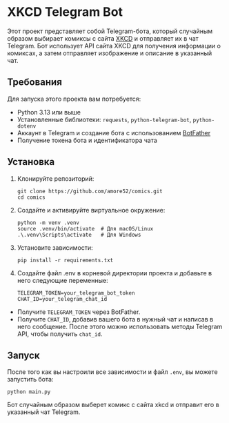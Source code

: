 # XKCD Telegram Bot

Этот проект представляет собой Telegram-бота, который случайным образом выбирает комиксы с сайта [XKCD](https://xkcd.com/) и отправляет их в чат Telegram. Бот использует API сайта XKCD для получения информации о комиксах, а затем отправляет изображение и описание в указанный чат.

## Требования

Для запуска этого проекта вам потребуется:

- Python 3.13 или выше
- Установленные библиотеки: `requests`, `python-telegram-bot`, `python-dotenv`
- Аккаунт в Telegram и создание бота с использованием [BotFather](https://core.telegram.org/bots#botfather)
- Получение токена бота и идентификатора чата

## Установка

1. Клонируйте репозиторий:
   ```
   git clone https://github.com/amore52/comics.git
   cd comics

2. Создайте и активируйте виртуальное окружение:
    ```
    python -m venv .venv
    source .venv/bin/activate  # Для macOS/Linux
    .\.venv\Scripts\activate   # Для Windows
    ```
3. Установите зависимости:
    ```
   pip install -r requirements.txt
   ```
4. Создайте файл .env в корневой директории проекта и добавьте в него следующие переменные:
    ```
   TELEGRAM_TOKEN=your_telegram_bot_token
    CHAT_ID=your_telegram_chat_id
   ```
- Получите `TELEGRAM_TOKEN` через BotFather.
- Получите `CHAT_ID`, добавив вашего бота в нужный чат и написав в него сообщение. После этого можно использовать методы Telegram API, чтобы получить `chat_id`.

## Запуск
После того как вы настроили все зависимости и файл `.env`, вы можете запустить бота:
```
python main.py
```
Бот случайным образом выберет комикс с сайта xkcd и отправит его в указанный чат Telegram.